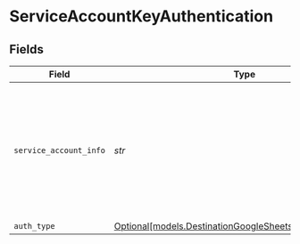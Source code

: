 # ServiceAccountKeyAuthentication


## Fields

| Field                                                                                                                                                                                                        | Type                                                                                                                                                                                                         | Required                                                                                                                                                                                                     | Description                                                                                                                                                                                                  |
| ------------------------------------------------------------------------------------------------------------------------------------------------------------------------------------------------------------ | ------------------------------------------------------------------------------------------------------------------------------------------------------------------------------------------------------------ | ------------------------------------------------------------------------------------------------------------------------------------------------------------------------------------------------------------ | ------------------------------------------------------------------------------------------------------------------------------------------------------------------------------------------------------------ |
| `service_account_info`                                                                                                                                                                                       | *str*                                                                                                                                                                                                        | :heavy_check_mark:                                                                                                                                                                                           | Enter your service account key in JSON format. See the <a href='https://docs.airbyte.com/integrations/destinations/google-sheets#service-account'>docs</a> for more information on how to generate this key. |
| `auth_type`                                                                                                                                                                                                  | [Optional[models.DestinationGoogleSheetsSchemasAuthType]](../models/destinationgooglesheetsschemasauthtype.md)                                                                                               | :heavy_minus_sign:                                                                                                                                                                                           | N/A                                                                                                                                                                                                          |